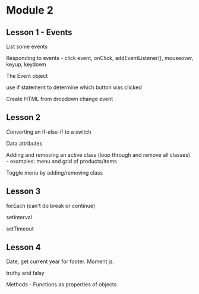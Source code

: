 # Module 2

## Lesson 1 - Events

List some events

Responding to events - click event, onClick, addEventListener(), mouseover, keyup, keydown

The Event object

use if statement to determine which button was clicked

Create HTML from dropdown change event

## Lesson 2

Converting an if-else-if to a switch

Data attributes

Adding and removing an active class (loop through and remove all classes) - examples: menu and grid of products/items

Toggle menu by adding/removing class

## Lesson 3

forEach (can't do break or continue)

setInterval

setTimeout

## Lesson 4

Date, get current year for footer. Moment js.

truthy and falsy

Methods - Functions as properties of objects
